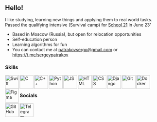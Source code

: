 ## Hello!

I like studying, learning new things and applying them to real world tasks. Passed the qualifying intensive (Survival camp) for [School 21](https://21-school.ru) in June 23'


- Based in Moscow (Russia), but open for relocation opportunities
- Self-education person
- Learning algorithms for fun
- You can contact me at patrakovsergo@gmail.com or https://t.me/sergeypatrakov


### Skills

[<img align="left" alt="Swift" width="45px" src="https://developer.apple.com/swift/images/swift-og.png"/>](https://www.swift.org/documentation/)
[<img align="left" alt="C" width="45px" src="https://upload.wikimedia.org/wikipedia/commons/1/19/C_Logo.png">](https://devdocs.io/c/)
[<img align="left" alt="C++" width="45px" src="https://raw.githubusercontent.com/isocpp/logos/master/cpp_logo.png">](https://devdocs.io/cpp/)
[<img align="left" alt="Python" width="45px" src="https://raw.githubusercontent.com/danielcranney/readme-generator/main/public/icons/skills/python-colored.svg"/>](https://www.python.org)
[<img align="left" alt="JS" width="45px" src="https://upload.wikimedia.org/wikipedia/commons/thumb/6/6a/JavaScript-logo.png/800px-JavaScript-logo.png">](https://www.javascript.com)
[<img align="left" alt="HTML" width="45px" src="https://www.w3.org/html/logo/downloads/HTML5_Badge_512.png"/>](https://html.spec.whatwg.org)
[<img align="left" alt="CSS" width="45px" src="https://cdn1.iconfinder.com/data/icons/social-media-logos-7/64/css-3-512.png"/>](https://www.w3.org/Style/CSS/)
[<img align="left" alt="Django" width="45px" src="https://raw.githubusercontent.com/danielcranney/readme-generator/main/public/icons/skills/django-colored.svg"/>](https://www.djangoproject.com)
[<img align="left" alt="Git" width="45px" src="https://git-scm.com/images/logos/downloads/Git-Icon-1788C.png"/>](https://git-scm.com)
[<img align="left" alt="Docker" width="45px" src="https://www.docker.com/wp-content/uploads/2022/03/vertical-logo-monochromatic.png"/>](https://www.docker.com)
[<img align="left" alt="Figma" width="45px" src="https://www.svgrepo.com/show/452202/figma.svg"/>](https://www.figma.com)

<br />
<br />

### Socials

[<img align="left" alt="GitHub" width="45px" src="https://cdn-icons-png.flaticon.com/512/25/25231.png" />](https://github.com/sergeypatrakov)
[<img align="left" alt="Telegram" width="45px" src="https://upload.wikimedia.org/wikipedia/commons/thumb/8/82/Telegram_logo.svg/2048px-Telegram_logo.svg.png" />](https://t.me/sergeypatrakov)
